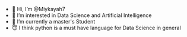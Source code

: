- 👋 Hi, I’m @Miykayah7
- 👀 I’m interested in Data Science and Artificial Intelligence
- 🌱 I’m currently a master's Student
- 😇 I think python is a must have language for Data Science in general
<!---
Miykayah7/Miykayah7 is a ✨ special ✨ repository because its `README.md` (this file) appears on your GitHub profile.
You can click the Preview link to take a look at your changes.
--->
